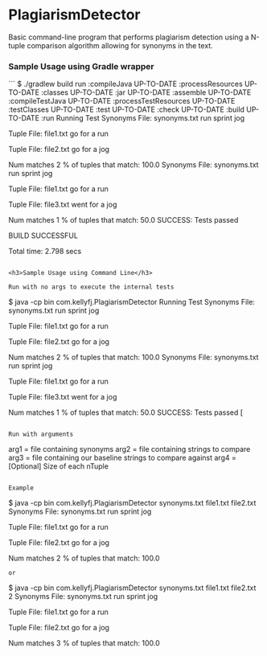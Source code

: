 # PlagiarismDetector
Basic command-line program that performs plagiarism detection using a N-tuple comparison algorithm allowing for synonyms in the text.

<h3>Sample Usage using Gradle wrapper</h3>
```
$ ./gradlew build run
:compileJava UP-TO-DATE
:processResources UP-TO-DATE
:classes UP-TO-DATE
:jar UP-TO-DATE
:assemble UP-TO-DATE
:compileTestJava UP-TO-DATE
:processTestResources UP-TO-DATE
:testClasses UP-TO-DATE
:test UP-TO-DATE
:check UP-TO-DATE
:build UP-TO-DATE
:run
Running Test
Synonyms File: synonyms.txt
run sprint jog

Tuple File: file1.txt
go for a run

Tuple File: file2.txt
go for a jog

Num matches 2
% of tuples that match: 100.0
Synonyms File: synonyms.txt
run sprint jog

Tuple File: file1.txt
go for a run

Tuple File: file3.txt
went for a jog

Num matches 1
% of tuples that match: 50.0
SUCCESS: Tests passed

BUILD SUCCESSFUL

Total time: 2.798 secs
```

<h3>Sample Usage using Command Line</h3>

Run with no args to execute the internal tests
```
$ java -cp bin com.kellyfj.PlagiarismDetector
Running Test
Synonyms File: synonyms.txt
run sprint jog

Tuple File: file1.txt
go for a run

Tuple File: file2.txt
go for a jog

Num matches 2
% of tuples that match: 100.0
Synonyms File: synonyms.txt
run sprint jog

Tuple File: file1.txt
go for a run

Tuple File: file3.txt
went for a jog

Num matches 1
% of tuples that match: 50.0
SUCCESS: Tests passed
[
```

Run with arguments 
```
arg1 = file containing synonyms
arg2 = file containing strings to compare
arg3 = file containing our baseline strings to compare against
arg4 = [Optional] Size of each nTuple
```

Example
```
$ java -cp bin com.kellyfj.PlagiarismDetector synonyms.txt file1.txt file2.txt 
Synonyms File: synonyms.txt
run sprint jog

Tuple File: file1.txt
go for a run

Tuple File: file2.txt
go for a jog

Num matches 2
% of tuples that match: 100.0
```
or
```
$ java -cp bin com.kellyfj.PlagiarismDetector synonyms.txt file1.txt file2.txt 2
Synonyms File: synonyms.txt
run sprint jog

Tuple File: file1.txt
go for a run

Tuple File: file2.txt
go for a jog

Num matches 3
% of tuples that match: 100.0
```
